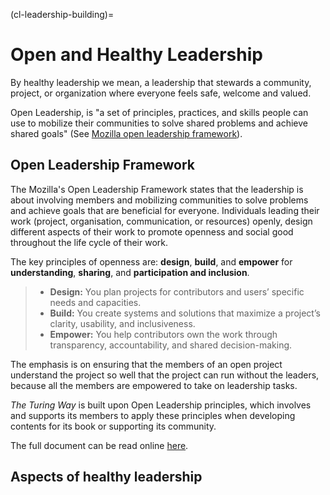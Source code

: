 (cl-leadership-building)=
# Open and Healthy Leadership

By healthy leadership we mean, a leadership that stewards a community, project, or organization where everyone feels safe, welcome and valued.

Open Leadership, is "a set of principles, practices, and skills people can use to mobilize their communities to solve shared problems and achieve shared goals" (See [Mozilla open leadership framework](https://mozilla.github.io/open-leadership-framework/framework/#open-leadership-framework)).

## Open Leadership Framework

The Mozilla's Open Leadership Framework states that the leadership is about involving members and mobilizing communities to solve problems and achieve goals that are beneficial for everyone.
Individuals leading their work (project, organisation, communication, or resources) openly, design different aspects of their work to promote openness and social good throughout the life cycle of their work.

The key principles of openness are: **design**, **build**, and **empower** for **understanding**, **sharing**, and **participation and inclusion**.

> -   **Design:** You plan projects for contributors and users’ specific needs and capacities.
> -   **Build:** You create systems and solutions that maximize a project’s clarity, usability, and inclusiveness.
> -   **Empower:** You help contributors own the work through transparency, accountability, and shared decision-making.

The emphasis is on ensuring that the members of an open project understand the project so well that the project can run without the leaders, because all the members are empowered to take on leadership tasks.

_The Turing Way_ is built upon Open Leadership principles, which involves and supports its members to apply these principles when developing contents for its book or supporting its community.

The full document can be read online [here](https://mozilla.github.io/open-leadership-framework/framework/#open-leadership-framework).

## Aspects of healthy leadership

<!---need to add content from HackMD - Laura Acion--->
